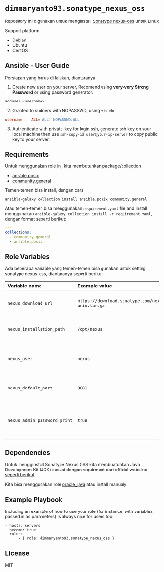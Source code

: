 `dimmaryanto93.sonatype_nexus_oss`
=========

Repository ini digunakan untuk menginstall [Sonatype nexus-oss](https://www.sonatype.com/products/repository-oss) untuk Linux

Support platform

- Debian
- Ubuntu
- CentOS


Ansible - User Guide
------------

Persiapan yang harus di lalukan, diantaranya

1. Create new user on your server, Recomend using **very-very Strong Password** or using password generator. 
  ```bash
  adduser <username>
  ```

2. Granted to sudoers with NOPASSWD, using `visudo`
  ```ini
  username    ALL=(ALL) NOPASSWD:ALL
  ```

3. Authenticate with private-key for login ssh, generate ssh key on your local machine then use `ssh-copy-id user@your-ip-server` to copy public key to your server.


Requirements
------------

Untuk menggunakan role ini, kita membutuhkan package/collection 

- [ansible.posix](https://github.com/ansible-collections/ansible.posix)
- [community.general](https://github.com/ansible-collections/community.general)

Temen-temen bisa install, dengan cara 

```bash
ansible-galaxy collection install ansible.posix community.general
```

Atau temen-temen bisa menggunakan `requirement.yaml` file and install menggunakan `ansible-galaxy collection install -r requirement.yaml`, dengan format seperti berikut:

```yaml
---
collections:
  - community.general
  - ansible.posix
```

Role Variables
--------------

Ada beberapa variable yang temen-temen bisa gunakan untuk setting sonatype nexus-oss, diantaranya seperti berikut:

| Variable name                 | Example value       | Description |
| :---                          | :---                | :---        |
| `nexus_download_url`          | `https://download.sonatype.com/nexus/3/latest-unix.tar.gz` | Download link latest version untuk linux |
| `nexus_installation_path`     | `/opt/nexus`        | Default extract / installation folder |
| `nexus_user`                  | `nexus`             | Normal user for running nexus service |
| `nexus_default_port`          | `8081`              | Default port for web admin console    |
| `nexus_admin_password_print`  | `true`              | Show default password for user admin to login |

Dependencies
------------

Untuk mengginstall Sonatype Nexus OSS kita membuatuhkan Java Development Kit (JDK) sesuai dengan requirment dari official websiste [seperti berikut](https://help.sonatype.com/repomanager3/installation/system-requirements#SystemRequirements-Linux)

Kita bisa menggunakan role [oracle_java](https://galaxy.ansible.com/dimmaryanto93/oracle_java) atau install manualy


Example Playbook
----------------

Including an example of how to use your role (for instance, with variables passed in as parameters) is always nice for users too:

```ansible
- hosts: servers
  become: true
  roles:
      - { role: dimmaryanto93.sonatype_nexus_oss }
```

License
-------

MIT
